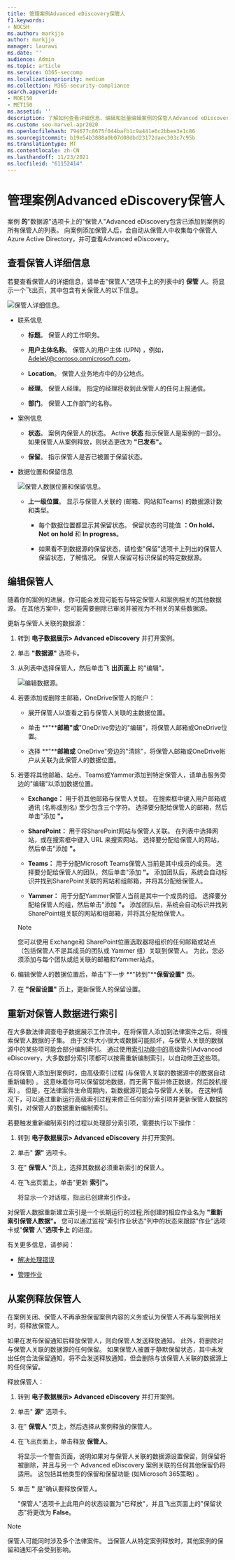 ```yaml
---
title: 管理案例Advanced eDiscovery保管人
f1.keywords:
- NOCSH
ms.author: markjjo
author: markjjo
manager: laurawi
ms.date: ''
audience: Admin
ms.topic: article
ms.service: O365-seccomp
ms.localizationpriority: medium
ms.collection: M365-security-compliance
search.appverid:
- MOE150
- MET150
ms.assetid: ''
description: 了解如何查看详细信息、编辑和批量编辑案例的保管人Advanced eDiscovery列表。
ms.custom: seo-marvel-apr2020
ms.openlocfilehash: 794677c8675f044bafb1c9a441e6c2bbee3e1c86
ms.sourcegitcommit: b19e54b3888a0b07d08dbd23172daec303c7c95b
ms.translationtype: MT
ms.contentlocale: zh-CN
ms.lasthandoff: 11/23/2021
ms.locfileid: "61152414"
---
```

# <a name="manage-custodians-in-an-advanced-ediscovery-case"></a>管理案例Advanced eDiscovery保管人

案例 **的**"数据源"选项卡上的"保管人"Advanced eDiscovery包含已添加到案例的所有保管人的列表。 向案例添加保管人后，会自动从保管人中收集每个保管人Azure Active Directory，并可查看Advanced eDiscovery。

## <a name="view-custodian-details"></a>查看保管人详细信息

若要查看保管人的详细信息，请单击"保管人"选项卡上的列表中的 **保管** 人。将显示一个飞出页，其中包含有关保管人的以下信息。

![保管人详细信息。](../media/CustodianDetails.PNG)

- 联系信息

  - **标题**。 保管人的工作职务。
  
  - **用户主体名称**。 保管人的用户主体 (UPN) ，例如，AdeleV@contoso.onmicrosoft.com。
  
  - **Location**。 保管人业务地点中的办公地点。
  
  - **经理**。 保管人经理。 指定的经理将收到此保管人的任何上报通信。
  
  - **部门**。 保管人工作部门的名称。

- 案例信息

  - **状态**。 案例内保管人的状态。 Active **状态** 指示保管人是案例的一部分。 如果保管人从案例释放，则状态更改为 **"已发布"。**
  
  - **保留**。 指示保管人是否已被置于保留状态。

- 数据位置和保留信息

  ![保管人数据位置和保留信息。](../media/CustodianHoldDetails.PNG)

  - **上一级位置**。 显示与保管人关联的 (邮箱、网站和Teams) 的数据源计数和类型。

    - 每个数据位置都显示其保留状态。 保留状态的可能值 **：On hold、Not** **on hold** 和 **In progress**。

    - 如果看不到数据源的保留状态，请检查"保留"选项卡上列出的保管人保留状态，了解情况。  保管人保留可标识保留的特定数据源。

## <a name="edit-a-custodian"></a>编辑保管人

随着你的案例的进展，你可能会发现可能有与特定保管人和案例相关的其他数据源。 在其他方案中，您可能需要删除已审阅并被视为不相关的某些数据源。

更新与保管人关联的数据源：

1. 转到 **电子数据展示> Advanced eDiscovery** 并打开案例。
  
2. 单击 **"数据源"** 选项卡。
  
3. 从列表中选择保管人，然后单击飞 **出页面上** 的"编辑"。

    ![编辑数据源。](../media/EditCustodianDataSource.PNG)
  
4. 若要添加或删除主邮箱，OneDrive保管人的帐户：

    - 展开保管人以查看之前与保管人关联的主数据位置。

    - 单击 **"****邮箱"或**"OneDrive旁边的"编辑"，将保管人邮箱或OneDrive位置。 

    - 选择 **"****邮箱或** OneDrive"旁边的"清除"，将保管人邮箱或OneDrive帐户从关联为此保管人的数据位置。

5. 若要将其他邮箱、站点、Teams或Yammer添加到特定保管人，请单击服务旁边的"编辑"以添加数据位置。 

   - **Exchange：** 用于将其他邮箱与保管人关联。 在搜索框中键入用户邮箱或通讯 (名称或别名) 至少包含三个字符。 选择要分配给保管人的邮箱，然后单击"添加 **"。**

   - **SharePoint：** 用于将SharePoint网站与保管人关联。 在列表中选择网站，或在搜索框中键入 URL 来搜索网站。 选择要分配给保管人的网站，然后单击"添加 **"。**

   - **Teams：** 用于分配Microsoft Teams保管人当前是其中成员的成员。 选择要分配给保管人的团队，然后单击"添加 **"。** 添加团队后，系统会自动标识并找到SharePoint关联的网站和组邮箱，并将其分配给保管人。

   - **Yammer：** 用于分配Yammer保管人当前是其中一个成员的组。 选择要分配给保管人的组，然后单击"添加 **"。** 添加团队后，系统会自动标识并找到SharePoint组关联的网站和组邮箱，并将其分配给保管人。

   > [!NOTE]
   > 您可以使用 Exchange和 SharePoint位置选取器将组织的任何邮箱或站点（包括保管人不是其成员的团队或 Yammer 组）关联到保管人。 为此，您必须添加与每个团队或组关联的邮箱和Yammer站点。

6. 编辑保管人的数据位置后，单击"下一步 **"转到"****保留设置"** 页。  

7. 在 **"保留设置"** 页上，更新保管人的保留设置。

## <a name="reindex-custodian-data"></a>重新对保管人数据进行索引

在大多数法律调查电子数据展示工作流中，在将保管人添加到法律案件之后，将搜索保管人数据的子集。 由于文件大小很大或数据可能损坏，与保管人关联的数据源中的某些项可能会部分编制索引。 通过使用[索引功能中的](indexing-custodian-data.md)高级索引Advanced eDiscovery，大多数部分索引项都可以按需重新编制索引，以自动修正这些项。

在将保管人添加到案例时，由高级索引过程 (与保管人关联的数据源中的数据自动重新编制) 。 这意味着你可以保留就地数据，而无需下载并修正数据，然后脱机搜索) 。 但是，在法律案件生命周期内，新数据源可能会与保管人关联。 在这种情况下，可以通过重新运行高级索引过程来修正任何部分索引项并更新保管人数据的索引，对保管人的数据重新编制索引。

若要触发重新编制索引的过程以处理部分索引项，需要执行以下操作：

1. 转到 **电子数据展示> Advanced eDiscovery** 并打开案例。

2. 单击" **源"** 选项卡。

3. 在" **保管人** "页上，选择其数据必须重新索引的保管人。

4. 在飞出页面上，单击"更新 **索引"。**

   将显示一个对话框，指出已创建索引作业。

对保管人数据重新建立索引是一个长期运行的过程;所创建的相应作业名为 **"重新索引保管人数据"。** 您可以通过监视"索引作业状态"列中的状态来跟踪"作业"选项卡或"**保管** 人"**选项卡上** 的进度。

有关更多信息，请参阅：

- [解决处理错误](processing-data-for-case.md)

- [管理作业](managing-jobs-ediscovery20.md)

## <a name="release-a-custodian-from-a-case"></a>从案例释放保管人

在案例关闭、保管人不再承担保留案例内容的义务或认为保管人不再与案例相关时，将释放保管人。 

如果在发布保留通知后释放保管人，则向保管人发送释放通知。 此外，将删除对与保管人关联的数据源的任何保留。 如果保管人被置于静默保留状态，其中未发出任何合法保留通知，将不会发送释放通知，但会删除与该保管人关联的数据源上的任何保留。

释放保管人：

1. 转到 **电子数据展示> Advanced eDiscovery** 并打开案例。

2. 单击" **源"** 选项卡。

3. 在" **保管人** "页上，然后选择从案例释放的保管人。

4. 在飞出页面上，单击释放 **保管人**。

   将显示一个警告页面，说明如果对与保管人关联的数据源设置保留，则保留将被删除，并且与另一个 Advanced eDiscovery 案例关联的任何其他保留仍将适用。 这包括其他类型的保留和保留功能 (如Microsoft 365策略) 。

5. 单击 **"** 是"确认要释放保管人。 

    "保管人"选项卡上此用户的状态设置为"已释放"，并且飞出页面上的"保留状态"将更改为 **False**。 

> [!NOTE]
> 保管人可能同时涉及多个法律案件。 当保管人从特定案例释放时，其他案例的保留和通知不会受到影响。
